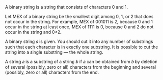 A binary string is a string that consists of characters 0 and 1.

Let MEX of a binary string be the smallest digit among 0, 1, or 2 that does not occur in the string. For example, MEX of 001011 is 2, because 0 and 1 occur in the string at least once, MEX of 1111 is 0, because 0 and 2 do not occur in the string and 0<2.

A binary string 𝑠 is given. You should cut it into any number of substrings such that each character is in exactly one substring. It is possible to cut the string into a single substring — the whole string.

A string 𝑎 is a substring of a string 𝑏 if 𝑎 can be obtained from 𝑏 by deletion of several (possibly, zero or all) characters from the beginning and several (possibly, zero or all) characters from the end.